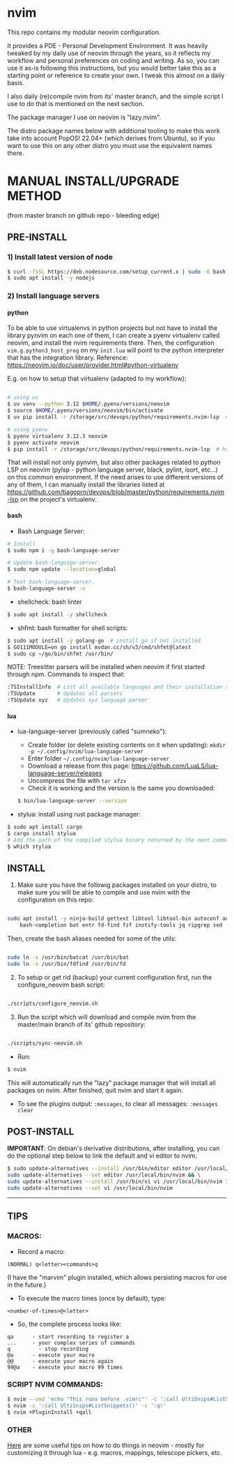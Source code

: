 # nvim

This repo contains my modular neovim configuration.

It provides a PDE - Personal Development Environment. It was heavily tweaked by my daily use of neovim through the years, so it reflects my workflow and personal preferences on coding and writing. As so, you can use it as-is following this instructions, but you would better take this as a starting point or reference to create your own. I tweak this almost on a daily basis.

I also daily (re)compile nvim from its' master branch, and the simple script I use to do that is mentioned on the next section.

The package manager I use on neovim is "lazy.nvim".

The distro package names below with additional tooling to make this work take into account PopOS! 22.04+ (which derives from Ubuntu), so if you want to use this on any other distro you must use the equivalent names there.

# MANUAL INSTALL/UPGRADE METHOD
(from master branch on github repo - bleeding edge)

## PRE-INSTALL

### 1) Install latest version of node

```bash
$ curl -fsSL https://deb.nodesource.com/setup_current.x | sudo -E bash -
$ sudo apt install -y nodejs
```

### 2) Install language servers

#### python

To be able to use virtualenvs in python projects but not have to install the library pynvim on each one of them, I can create a pyenv virtualenv called neovim, and install the nvim requirements there. Then, the configuration `vim.g.python3_host_prog` on my `init.lua` will point to the python interpreter that has the integration library. Reference: <https://neovim.io/doc/user/provider.html#python-virtualenv>

E.g. on how to setup that virtualenv (adapted to my workflow):

```bash

# using uv
$ uv venv --python 3.12 $HOME/.pyenv/versions/neovim
$ source $HOME/.pyenv/versions/neovim/bin/activate
$ uv pip install -r /storage/src/devops/python/requirements.nvim-lsp  # https://github.com/tiagoprn/devops/blob/master/python/requirements.nvim-lsp

# using pyenv
$ pyenv virtualenv 3.12.3 neovim
$ pyenv activate neovim
$ pip install -r /storage/src/devops/python/requirements.nvim-lsp  # https://github.com/tiagoprn/devops/blob/master/python/requirements.nvim-lsp

```

That will install not only pynvim, but also other packages related to python LSP on neovim (pylsp - python language server, black, pylint, isort, etc...) on this common environment. If the need arises to use different versions of any of them, I can manually install the libraries listed at <https://github.com/tiagoprn/devops/blob/master/python/requirements.nvim-lsp> on the project's virtualenv.

#### bash

- Bash Language Server:
```bash
# Install
$ sudo npm i -g bash-language-server

# Update bash-language-server.
$ sudo npm update --location=global

# Test bash-language-server.
$ bash-language-server -v
```

- shellcheck: bash linter
```bash
$ sudo apt install -y shellcheck
```

- shfmt: bash formatter for shell scripts:
```bash
$ sudo apt install -y golang-go  # install go if not installed
$ GO111MODULE=on go install mvdan.cc/sh/v3/cmd/shfmt@latest
$ sudo cp ~/go/bin/shfmt /usr/bin/
```

NOTE: Treesitter parsers will be installed when neovim if first started through npm. Commands to inspect that:
```bash
:TSInstallInfo  # List all available languages and their installation status
:TSUpdate       # Updates all parsers
:TSUpdate xyz   # Updates xyz language parser
```

#### lua

- lua-language-server (previously called "sumneko"):
    - Create folder (or delete existing contents on it when updating): `mkdir -p ~/.config/nvim/lua-language-server`
    - Enter folder `~/.config/nvim/lua-language-server`
	- Download a release from this page: <https://github.com/LuaLS/lua-language-server/releases>
    - Uncompress the file with `tar xfzv`
    - Check it is working and the version is the same you downloaded:
    ``` bash
    $ bin/lua-language-server --version
    ```

- stylua: install using rust package manager:
```bash
$ sudo apt install cargo
$ cargo install stylua
# Add the path of the compiled stylua binary returned by the next command to your $PATH:
$ which stylua
```

## INSTALL

1) Make sure you have the followig packages installed on your distro, to make sure you will be able to compile and use nvim with the configuration on this repo:

``` bash

sudo apt install -y ninja-build gettext libtool libtool-bin autoconf automake cmake g++ pkg-config unzip curl doxygen \
    bash-completion bat entr fd-find fzf inotify-tools jq ripgrep sed

```

Then, create the bash aliases needed for some of the utils:


``` bash

sudo ln -s /usr/bin/batcat /usr/bin/bat
sudo ln -s /usr/bin/fdfind /usr/bin/fd


```

2) To setup or get rid (backup) your current configuration first, run the configure_neovim bash script:

``` bash

./scripts/configure_neovim.sh

```

3) Run the script which will download and compile nvim from the master/main branch of its' github repository:

``` bash

./scripts/sync-neovim.sh

```

- Run:
``` bash
$ nvim
```

This will automatically run the "lazy" package manager that will install all packages on nvim. After finished, quit nvim and start it again.

- To see the plugins output: `:messages`, to clear all messages: `:messages clear`

## POST-INSTALL

**IMPORTANT**: On debian's derivative distributions, after installing, you can do the optional step below to link the default and vi editor to nvim:

```bash
$ sudo update-alternatives --install /usr/bin/editor editor /usr/local/bin/nvim 1 && \
sudo update-alternatives --set editor /usr/local/bin/nvim && \
sudo update-alternatives --install /usr/bin/vi vi /usr/local/bin/nvim 1 && \
sudo update-alternatives --set vi /usr/local/bin/nvim
```

---

## TIPS

### MACROS:

- Record a macro:
```
(NORMAL) q<letter><commands>q
```

(I have the "marvim" plugin installed, which allows persisting macros for use in the future.)

- To execute the macro <number> times (once by default), type:
```
<number-of-times>@<letter>
```

- So, the complete process looks like:
```
qa      - start recording to register a
...	    - your complex series of commands
q	      - stop recording
@a	    - execute your macro
@@	    - execute your macro again
99@a    - execute your macro 99 times
```

### SCRIPT NVIM COMMANDS:
```bash
$ nvim --cmd 'echo "This runs before .vimrc"' -c ':call UltiSnips#ListSnippets()' -c '<Esc>' -c ':q!'
$ nvim -c ':call UltiSnips#ListSnippets()' -c ':q!'
$ nvim +PluginInstall +qall
```

### OTHER

[Here](TIPS.md) are some useful tips on how to do things in neovim - mostly for customizing it through lua - e.g. macros, mappings, telescope pickers, etc.

